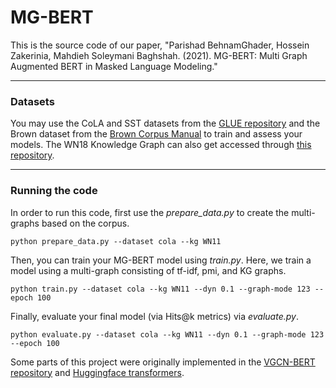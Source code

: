 # MG-BERT

This is the source code of our paper, "Parishad BehnamGhader, Hossein Zakerinia, Mahdieh Soleymani Baghshah. (2021). MG-BERT: Multi Graph Augmented BERT in Masked Language Modeling."   

---

### Datasets
You may use the CoLA and SST datasets from the [GLUE repository](https://github.com/nyu-mll/GLUE-baselines) and the Brown dataset from the [Brown Corpus Manual](http://icame.uib.no/brown/bcm.html) to train and assess your models. The WN18 Knowledge Graph can also get accessed through [this repository](https://github.com/Mrlyk423/KG2E).

---

### Running the code

In order to run this code, first use the *prepare_data.py* to create the multi-graphs based on the corpus. 

    python prepare_data.py --dataset cola --kg WN11  

Then, you can train your MG-BERT model using *train.py*. Here, we train a model using a multi-graph consisting of tf-idf, pmi, and KG graphs.

    python train.py --dataset cola --kg WN11 --dyn 0.1 --graph-mode 123 --epoch 100  

Finally, evaluate your final model (via Hits@k metrics) via *evaluate.py*.   

    python evaluate.py --dataset cola --kg WN11 --dyn 0.1 --graph-mode 123 --epoch 100
    
Some parts of this project were originally implemented in the [VGCN-BERT repository](https://github.com/Louis-udm/VGCN-BERT) and [Huggingface transformers](https://github.com/huggingface/transformers/releases/tag/v0.6.2).
